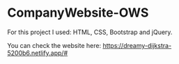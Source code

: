 # CompanyWebsite-OWS
For this project I used: HTML, CSS, Bootstrap and jQuery.

You can check the website here: https://dreamy-dijkstra-5200b6.netlify.app/#

